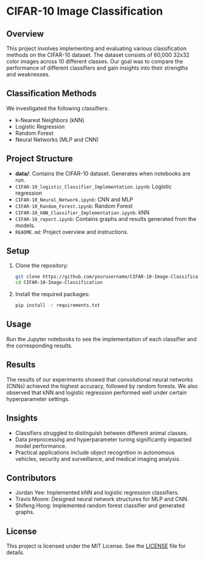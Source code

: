 # CIFAR-10 Image Classification

## Overview
This project involves implementing and evaluating various classification methods on the CIFAR-10 dataset. The dataset consists of 60,000 32x32 color images across 10 different classes. Our goal was to compare the performance of different classifiers and gain insights into their strengths and weaknesses.

## Classification Methods
We investigated the following classifiers:
- k-Nearest Neighbors (kNN)
- Logistic Regression
- Random Forest
- Neural Networks (MLP and CNN)

## Project Structure
- **data/**: Contains the CIFAR-10 dataset. Generates when notebooks are run.
- ``CIFAR-10_logistic_Classifier_Implementation.ipynb``: Logistic regression
- ``CIFAR-10_Neural_Network.ipynb``: CNN and MLP
- ``CIFAR-10_Random_Forest.ipynb``: Random Forest
- ``CIFAR-10_kNN_Classifier_Implementation.ipynb``: kNN
- ``CIFAR-10_report.ipynb``: Contains graphs and results generated from the models.
- ``README.md``: Project overview and instructions.

## Setup
1. Clone the repository:
   ```bash
   git clone https://github.com/yourusername/CIFAR-10-Image-Classification.git
   cd CIFAR-10-Image-Classification
2. Install the required packages:
   ```bash
   pip install -r requirements.txt

## Usage
Run the Jupyter notebooks to see the implementation of each classifier and the corresponding results.

## Results
The results of our experiments showed that convolutional neural networks (CNNs) achieved the highest accuracy, followed by random forests. We also observed that kNN and logistic regression performed well under certain hyperparameter settings.

## Insights 
- Classifiers struggled to distinguish between different animal classes.
- Data preprocessing and hyperparameter tuning significantly impacted model performance.
- Practical applications include object recognition in autonomous vehicles, security and surveillance, and medical imaging analysis.

## Contributors
- Jordan Yee: Implemented kNN and logistic regression classifiers.
- Travis Moore: Designed neural network structures for MLP and CNN.
- Shifeng Hong: Implemented random forest classifier and generated graphs.

## License
This project is licensed under the MIT License. See the [LICENSE](LICENSE) file for details.
